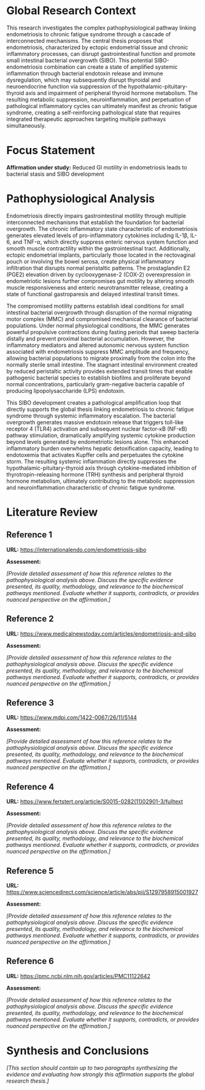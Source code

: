 # Global Research Context

This research investigates the complex pathophysiological pathway linking endometriosis to chronic fatigue syndrome through a cascade of interconnected mechanisms. The central thesis proposes that endometriosis, characterized by ectopic endometrial tissue and chronic inflammatory processes, can disrupt gastrointestinal function and promote small intestinal bacterial overgrowth (SIBO). This potential SIBO-endometriosis combination can create a state of amplified systemic inflammation through bacterial endotoxin release and immune dysregulation, which may subsequently disrupt thyroidal and neuroendocrine function via suppression of the hypothalamic-pituitary-thyroid axis and impairment of peripheral thyroid hormone metabolism. The resulting metabolic suppression, neuroinflammation, and perpetuation of pathological inflammatory cycles can ultimately manifest as chronic fatigue syndrome, creating a self-reinforcing pathological state that requires integrated therapeutic approaches targeting multiple pathways simultaneously.

# Focus Statement

**Affirmation under study:** Reduced GI motility in endometriosis leads to bacterial stasis and SIBO development

# Pathophysiological Analysis

Endometriosis directly impairs gastrointestinal motility through multiple interconnected mechanisms that establish the foundation for bacterial overgrowth. The chronic inflammatory state characteristic of endometriosis generates elevated levels of pro-inflammatory cytokines including IL-1β, IL-6, and TNF-α, which directly suppress enteric nervous system function and smooth muscle contractility within the gastrointestinal tract. Additionally, ectopic endometrial implants, particularly those located in the rectovaginal pouch or involving the bowel serosa, create physical inflammatory infiltration that disrupts normal peristaltic patterns. The prostaglandin E2 (PGE2) elevation driven by cyclooxygenase-2 (COX-2) overexpression in endometriotic lesions further compromises gut motility by altering smooth muscle responsiveness and enteric neurotransmitter release, creating a state of functional gastroparesis and delayed intestinal transit times.

The compromised motility patterns establish ideal conditions for small intestinal bacterial overgrowth through disruption of the normal migrating motor complex (MMC) and compromised mechanical clearance of bacterial populations. Under normal physiological conditions, the MMC generates powerful propulsive contractions during fasting periods that sweep bacteria distally and prevent proximal bacterial accumulation. However, the inflammatory mediators and altered autonomic nervous system function associated with endometriosis suppress MMC amplitude and frequency, allowing bacterial populations to migrate proximally from the colon into the normally sterile small intestine. The stagnant intestinal environment created by reduced peristaltic activity provides extended transit times that enable pathogenic bacterial species to establish biofilms and proliferate beyond normal concentrations, particularly gram-negative bacteria capable of producing lipopolysaccharide (LPS) endotoxin.

This SIBO development creates a pathological amplification loop that directly supports the global thesis linking endometriosis to chronic fatigue syndrome through systemic inflammatory escalation. The bacterial overgrowth generates massive endotoxin release that triggers toll-like receptor 4 (TLR4) activation and subsequent nuclear factor-κB (NF-κB) pathway stimulation, dramatically amplifying systemic cytokine production beyond levels generated by endometriotic lesions alone. This enhanced inflammatory burden overwhelms hepatic detoxification capacity, leading to endotoxemia that activates Kupffer cells and perpetuates the cytokine storm. The resulting systemic inflammation directly suppresses the hypothalamic-pituitary-thyroid axis through cytokine-mediated inhibition of thyrotropin-releasing hormone (TRH) synthesis and peripheral thyroid hormone metabolism, ultimately contributing to the metabolic suppression and neuroinflammation characteristic of chronic fatigue syndrome.

# Literature Review

## Reference 1

**URL:** https://internationalendo.com/endometriosis-sibo

**Assessment:**

*[Provide detailed assessment of how this reference relates to the pathophysiological analysis above. Discuss the specific evidence presented, its quality, methodology, and relevance to the biochemical pathways mentioned. Evaluate whether it supports, contradicts, or provides nuanced perspective on the affirmation.]*

## Reference 2

**URL:** https://www.medicalnewstoday.com/articles/endometriosis-and-sibo

**Assessment:**

*[Provide detailed assessment of how this reference relates to the pathophysiological analysis above. Discuss the specific evidence presented, its quality, methodology, and relevance to the biochemical pathways mentioned. Evaluate whether it supports, contradicts, or provides nuanced perspective on the affirmation.]*

## Reference 3

**URL:** https://www.mdpi.com/1422-0067/26/11/5144

**Assessment:**

*[Provide detailed assessment of how this reference relates to the pathophysiological analysis above. Discuss the specific evidence presented, its quality, methodology, and relevance to the biochemical pathways mentioned. Evaluate whether it supports, contradicts, or provides nuanced perspective on the affirmation.]*

## Reference 4

**URL:** https://www.fertstert.org/article/S0015-0282(11)02901-3/fulltext

**Assessment:**

*[Provide detailed assessment of how this reference relates to the pathophysiological analysis above. Discuss the specific evidence presented, its quality, methodology, and relevance to the biochemical pathways mentioned. Evaluate whether it supports, contradicts, or provides nuanced perspective on the affirmation.]*

## Reference 5

**URL:** https://www.sciencedirect.com/science/article/abs/pii/S1297958915001927

**Assessment:**

*[Provide detailed assessment of how this reference relates to the pathophysiological analysis above. Discuss the specific evidence presented, its quality, methodology, and relevance to the biochemical pathways mentioned. Evaluate whether it supports, contradicts, or provides nuanced perspective on the affirmation.]*

## Reference 6

**URL:** https://pmc.ncbi.nlm.nih.gov/articles/PMC11122642

**Assessment:**

*[Provide detailed assessment of how this reference relates to the pathophysiological analysis above. Discuss the specific evidence presented, its quality, methodology, and relevance to the biochemical pathways mentioned. Evaluate whether it supports, contradicts, or provides nuanced perspective on the affirmation.]*

# Synthesis and Conclusions

*[This section should contain up to two paragraphs synthesizing the evidence and evaluating how strongly this affirmation supports the global research thesis.]*

